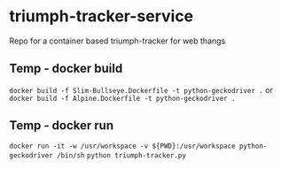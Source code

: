# triumph-tracker-service
Repo for a container based triumph-tracker for web thangs

## Temp - docker build
`docker build -f Slim-Bullseye.Dockerfile -t python-geckodriver .`
or
`docker build -f Alpine.Dockerfile -t python-geckodriver .`

## Temp - docker run
`docker run -it -w /usr/workspace -v ${PWD}:/usr/workspace python-geckodriver /bin/sh`
`python triumph-tracker.py`